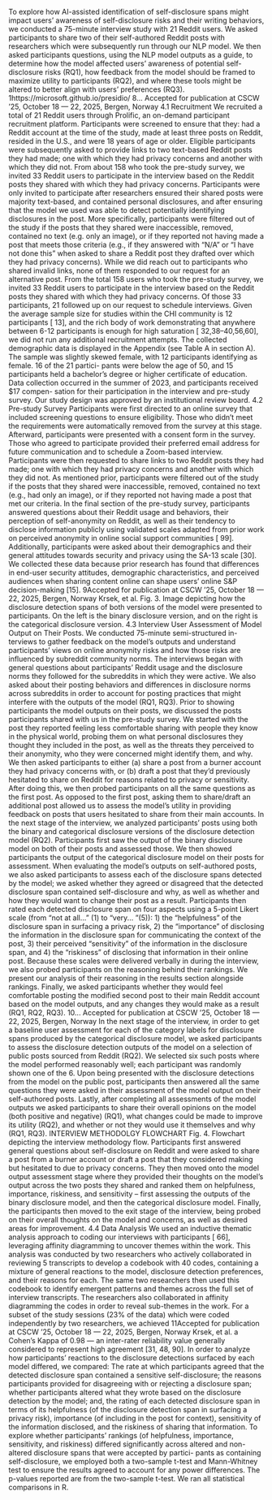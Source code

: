 To explore how AI-assisted identification of self-disclosure spans might impact users’ awareness
of self-disclosure risks and their writing behaviors, we conducted a 75-minute interview study
with 21 Reddit users. We asked participants to share two of their self-authored Reddit posts with
researchers which were subsequently run through our NLP model. We then asked participants
questions, using the NLP model outputs as a guide, to determine how the model affected users’
awareness of potential self-disclosure risks (RQ1), how feedback from the model should be framed
to maximize utility to participants (RQ2), and where these tools might be altered to better align
with users’ preferences (RQ3).
1https://microsoft.github.io/presidio/
8... Accepted for publication at CSCW ’25, October 18 — 22, 2025, Bergen, Norway
4.1 Recruitment
We recruited a total of 21 Reddit users through Prolific, an on-demand participant recruitment
platform. Participants were screened to ensure that they: had a Reddit account at the time of the
study, made at least three posts on Reddit, resided in the U.S., and were 18 years of age or older.
Eligible participants were subsequently asked to provide links to two text-based Reddit posts they
had made; one with which they had privacy concerns and another with which they did not. From
about 158 who took the pre-study survey, we invited 33 Reddit users to participate in the interview
based on the Reddit posts they shared with which they had privacy concerns. Participants were
only invited to participate after researchers ensured their shared posts were majority text-based,
and contained personal disclosures, and after ensuring that the model we used was able to detect
potentially identifying disclosures in the post. More specifically, participants were filtered out of
the study if the posts that they shared were inaccessible, removed, contained no text (e.g. only an
image), or if they reported not having made a post that meets those criteria (e.g., if they answered
with “N/A” or “I have not done this” when asked to share a Reddit post they drafted over which
they had privacy concerns). While we did reach out to participants who shared invalid links, none
of them responded to our request for an alternative post. From the total 158 users who took the
pre-study survey, we invited 33 Reddit users to participate in the interview based on the Reddit
posts they shared with which they had privacy concerns. Of those 33 participants, 21 followed
up on our request to schedule interviews. Given the average sample size for studies within the
CHI community is 12 participants [ 13], and the rich body of work demonstrating that anywhere
between 6-12 participants is enough for high saturation [ 32,38–40,56,60], we did not run any
additional recruitment attempts.
The collected demographic data is displayed in the Appendix (see Table A in section A). The
sample was slightly skewed female, with 12 participants identifying as female. 16 of the 21 partici-
pants were below the age of 50, and 15 participants held a bachelor’s degree or higher certificate of
education. Data collection occurred in the summer of 2023, and participants received $17 compen-
sation for their participation in the interview and pre-study survey. Our study design was approved
by an institutional review board.
4.2 Pre-study Survey
Participants were first directed to an online survey that included screening questions to ensure
eligibility. Those who didn’t meet the requirements were automatically removed from the survey
at this stage. Afterward, participants were presented with a consent form in the survey. Those
who agreed to participate provided their preferred email address for future communication and to
schedule a Zoom-based interview. Participants were then requested to share links to two Reddit
posts they had made; one with which they had privacy concerns and another with which they did
not. As mentioned prior, participants were filtered out of the study if the posts that they shared
were inaccessible, removed, contained no text (e.g., had only an image), or if they reported not
having made a post that met our criteria.
In the final section of the pre-study survey, participants answered questions about their Reddit
usage and behaviors, their perception of self-anonymity on Reddit, as well as their tendency
to disclose information publicly using validated scales adapted from prior work on perceived
anonymity in online social support communities [ 99]. Additionally, participants were asked about
their demographics and their general attitudes towards security and privacy using the SA-13 scale
[30]. We collected these data because prior research has found that differences in end-user security
attitudes, demographic characteristics, and perceived audiences when sharing content online can
shape users’ online S&P decision-making [15].
9Accepted for publication at CSCW ’25, October 18 — 22, 2025, Bergen, Norway Krsek, et al.
Fig. 3. Image depicting how the disclosure detection spans of both versions of the model were presented to
participants. On the left is the binary disclosure version, and on the right is the categorical disclosure version.
4.3 Interview
User Assessment of Model Output on Their Posts. We conducted 75-minute semi-structured in-
terviews to gather feedback on the model’s outputs and understand participants’ views on online
anonymity risks and how those risks are influenced by subreddit community norms. The interviews
began with general questions about participants’ Reddit usage and the disclosure norms they
followed for the subreddits in which they were active. We also asked about their posting behaviors
and differences in disclosure norms across subreddits in order to account for posting practices that
might interfere with the outputs of the model (RQ1, RQ3). Prior to showing participants the model
outputs on their posts, we discussed the posts participants shared with us in the pre-study survey.
We started with the post they reported feeling less comfortable sharing with people they know in
the physical world, probing them on what personal disclosures they thought they included in the
post, as well as the threats they perceived to their anonymity, who they were concerned might
identify them, and why. We then asked participants to either (a) share a post from a burner account
they had privacy concerns with, or (b) draft a post that they’d previously hesitated to share on
Reddit for reasons related to privacy or sensitivity. After doing this, we then probed participants
on all the same questions as the first post. As opposed to the first post, asking them to share/draft
an additional post allowed us to assess the model’s utility in providing feedback on posts that users
hesitated to share from their main accounts.
In the next stage of the interview, we analyzed participants’ posts using both the binary and
categorical disclosure versions of the disclosure detection model (RQ2). Participants first saw the
output of the binary disclosure model on both of their posts and assessed those. We then showed
participants the output of the categorical disclosure model on their posts for assessment. When
evaluating the model’s outputs on self-authored posts, we also asked participants to assess each
of the disclosure spans detected by the model; we asked whether they agreed or disagreed that
the detected disclosure span contained self-disclosure and why, as well as whether and how they
would want to change their post as a result. Participants then rated each detected disclosure span
on four aspects using a 5-point Likert scale (from “not at all...” (1) to “very... ”(5)): 1) the “helpfulness”
of the disclosure span in surfacing a privacy risk, 2) the “importance” of disclosing the information
in the disclosure span for communicating the context of the post, 3) their perceived “sensitivity” of
the information in the disclosure span, and 4) the “riskiness” of disclosing that information in their
online post. Because these scales were delivered verbally in during the interview, we also probed
participants on the reasoning behind their rankings. We present our analysis of their reasoning
in the results section alongside rankings. Finally, we asked participants whether they would feel
comfortable posting the modified second post to their main Reddit account based on the model
outputs, and any changes they would make as a result (RQ1, RQ2, RQ3).
10... Accepted for publication at CSCW ’25, October 18 — 22, 2025, Bergen, Norway
In the next stage of the interview, in order to get a baseline user assessment for each of the category
labels for disclosure spans produced by the categorical disclosure model, we asked participants
to assess the disclosure detection outputs of the model on a selection of public posts sourced
from Reddit (RQ2). We selected six such posts where the model performed reasonably well; each
participant was randomly shown one of the 6. Upon being presented with the disclosure detections
from the model on the public post, participants then answered all the same questions they were
asked in their assessment of the model output on their self-authored posts.
Lastly, after completing all assessments of the model outputs we asked participants to share their
overall opinions on the model (both positive and negative) (RQ1), what changes could be made to
improve its utility (RQ2), and whether or not they would use it themselves and why (RQ1, RQ3).
INTERVIEW METHODOLGY FLOWCHART
Fig. 4. Flowchart depicting the interview methodology flow. Participants first answered general questions
about self-disclosure on Reddit and were asked to share a post from a burner account or draft a post that
they considered making but hesitated to due to privacy concerns. They then moved onto the model output
assessment stage where they provided their thoughts on the model’s output across the two posts they shared
and ranked them on helpfulness, importance, riskiness, and sensitivity – first assessing the outputs of the
binary disclosure model, and then the categorical disclosure model. Finally, the participants then moved to
the exit stage of the interview, being probed on their overall thoughts on the model and concerns, as well as
desired areas for improvement.
4.4 Data Analysis
We used an inductive thematic analysis approach to coding our interviews with participants [ 66],
leveraging affinity diagramming to uncover themes within the work. This analysis was conducted
by two researchers who actively collaborated in reviewing 5 transcripts to develop a codebook with
40 codes, containing a mixture of general reactions to the model, disclosure detection preferences,
and their reasons for each. The same two researchers then used this codebook to identify emergent
patterns and themes across the full set of interview transcripts. The researchers also collaborated
in affinity diagramming the codes in order to reveal sub-themes in the work. For a subset of the
study sessions (23% of the data) which were coded independently by two researchers, we achieved
11Accepted for publication at CSCW ’25, October 18 — 22, 2025, Bergen, Norway Krsek, et al.
a Cohen’s Kappa of 0.98 — an inter-rater reliability value generally considered to represent high
agreement [31, 48, 90].
In order to analyze how participants’ reactions to the disclosure detections surfaced by each
model differed, we compared: The rate at which participants agreed that the detected disclosure
span contained a sensitive self-disclosure; the reasons participants provided for disagreeing with or
rejecting a disclosure span; whether participants altered what they wrote based on the disclosure
detection by the model; and, the rating of each detected disclosure span in terms of its helpfulness
(of the disclosure detection span in surfacing a privacy risk), importance (of including in the post
for context), sensitivity of the information disclosed, and the riskiness of sharing that information.
To explore whether participants’ rankings (of helpfulness, importance, sensitivity, and riskiness)
differed significantly across altered and non-altered disclosure spans that were accepted by partici-
pants as containing self-disclosure, we employed both a two-sample t-test and Mann-Whitney test
to ensure the results agreed to account for any power differences. The p-values reported are from
the two-sample t-test. We ran all statistical comparisons in R.